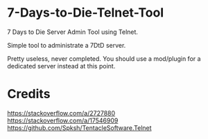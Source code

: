 # 7-Days-to-Die-Telnet-Tool
7 Days to Die Server Admin Tool using Telnet.

Simple tool to administrate a 7DtD server.

Pretty useless, never completed. You should use a mod/plugin for a dedicated server instead at this point.


# Credits
https://stackoverflow.com/a/2727880
https://stackoverflow.com/a/17546909
https://github.com/Spksh/TentacleSoftware.Telnet

